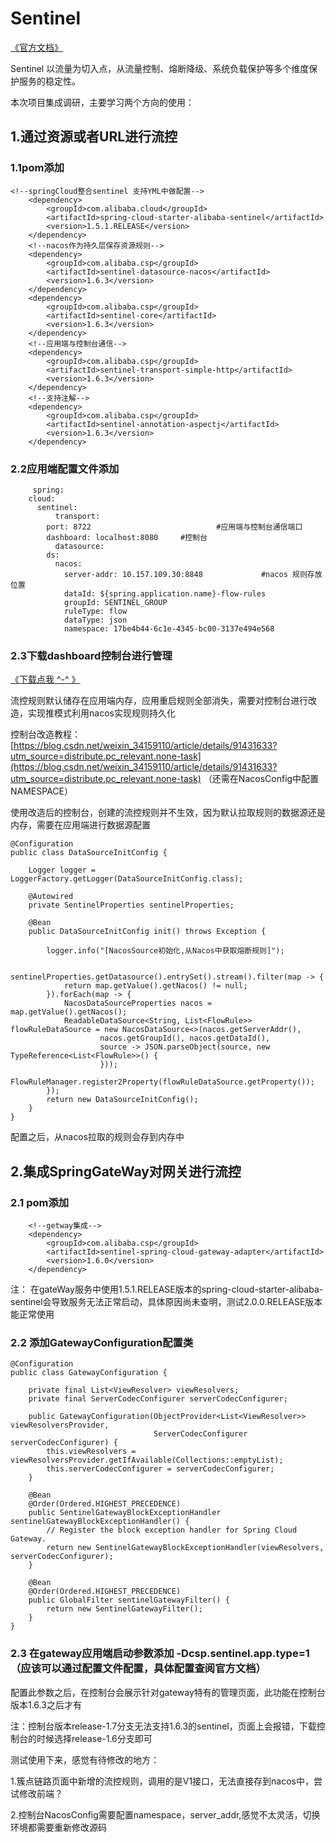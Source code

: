 # Sentinel

[《官方文档》](https://github.com/alibaba/Sentinel/wiki/%E4%BB%8B%E7%BB%8D)

Sentinel 以流量为切入点，从流量控制、熔断降级、系统负载保护等多个维度保护服务的稳定性。

本次项目集成调研，主要学习两个方向的使用：

## 1.通过资源或者URL进行流控
### 1.1pom添加
	<!--springCloud整合sentinel 支持YML中做配置-->
        <dependency>
            <groupId>com.alibaba.cloud</groupId>
            <artifactId>spring-cloud-starter-alibaba-sentinel</artifactId>
            <version>1.5.1.RELEASE</version>
        </dependency>
        <!--nacos作为持久层保存资源规则-->
        <dependency>
            <groupId>com.alibaba.csp</groupId>
            <artifactId>sentinel-datasource-nacos</artifactId>
            <version>1.6.3</version>
        </dependency>
        <dependency>
            <groupId>com.alibaba.csp</groupId>
            <artifactId>sentinel-core</artifactId>
            <version>1.6.3</version>
        </dependency>
        <!--应用端与控制台通信-->
        <dependency>
            <groupId>com.alibaba.csp</groupId>
            <artifactId>sentinel-transport-simple-http</artifactId>
            <version>1.6.3</version>
        </dependency>
        <!--支持注解-->
        <dependency>
            <groupId>com.alibaba.csp</groupId>
            <artifactId>sentinel-annotation-aspectj</artifactId>
            <version>1.6.3</version>
        </dependency>

### 2.2应用端配置文件添加
```
     spring:
	cloud:
	  sentinel:
	      transport:
		port: 8722					          #应用端与控制台通信端口
		dashboard: localhost:8080     #控制台
	      datasource:
		ds:
		  nacos:
		    server-addr: 10.157.109.30:8848				#nacos 规则存放位置
		    dataId: ${spring.application.name}-flow-rules
		    groupId: SENTINEL_GROUP
		    ruleType: flow
		    dataType: json
		    namespace: 17be4b44-6c1e-4345-bc00-3137e494e568
```


### 2.3下载dashboard控制台进行管理

[《下载点我 ^-^ 》](https://github.com/alibaba/Sentinel/tree/master/sentinel-dashboar346d)

流控规则默认储存在应用端内存，应用重启规则全部消失，需要对控制台进行改造，实现推模式利用nacos实现规则持久化

控制台改造教程：[https://blog.csdn.net/weixin_34159110/article/details/91431633?utm_source=distribute.pc_relevant.none-task](https://blog.csdn.net/weixin_34159110/article/details/91431633?utm_source=distribute.pc_relevant.none-task)   （还需在NacosConfig中配置NAMESPACE）

使用改造后的控制台，创建的流控规则并不生效，因为默认拉取规则的数据源还是内存，需要在应用端进行数据源配置

```
@Configuration
public class DataSourceInitConfig {

    Logger logger = LoggerFactory.getLogger(DataSourceInitConfig.class);

    @Autowired
    private SentinelProperties sentinelProperties;

    @Bean
    public DataSourceInitConfig init() throws Exception {

        logger.info("[NacosSource初始化,从Nacos中获取熔断规则]");

        sentinelProperties.getDatasource().entrySet().stream().filter(map -> {
            return map.getValue().getNacos() != null;
        }).forEach(map -> {
            NacosDataSourceProperties nacos = map.getValue().getNacos();
            ReadableDataSource<String, List<FlowRule>> flowRuleDataSource = new NacosDataSource<>(nacos.getServerAddr(),
                    nacos.getGroupId(), nacos.getDataId(),
                    source -> JSON.parseObject(source, new TypeReference<List<FlowRule>>() {
                    }));
            FlowRuleManager.register2Property(flowRuleDataSource.getProperty());
        });
        return new DataSourceInitConfig();
    }
}
```
配置之后，从nacos拉取的规则会存到内存中


## 2.集成SpringGateWay对网关进行流控

### 2.1 pom添加
	    <!--getway集成-->
		<dependency>
			<groupId>com.alibaba.csp</groupId>
			<artifactId>sentinel-spring-cloud-gateway-adapter</artifactId>
			<version>1.6.0</version>
		</dependency>

注： 在gateWay服务中使用1.5.1.RELEASE版本的spring-cloud-starter-alibaba-sentinel会导致服务无法正常启动，具体原因尚未查明，测试2.0.0.RELEASE版本能正常使用

### 2.2 添加GatewayConfiguration配置类
```
@Configuration
public class GatewayConfiguration {

    private final List<ViewResolver> viewResolvers;
    private final ServerCodecConfigurer serverCodecConfigurer;

    public GatewayConfiguration(ObjectProvider<List<ViewResolver>> viewResolversProvider,
                                ServerCodecConfigurer serverCodecConfigurer) {
        this.viewResolvers = viewResolversProvider.getIfAvailable(Collections::emptyList);
        this.serverCodecConfigurer = serverCodecConfigurer;
    }

    @Bean
    @Order(Ordered.HIGHEST_PRECEDENCE)
    public SentinelGatewayBlockExceptionHandler sentinelGatewayBlockExceptionHandler() {
        // Register the block exception handler for Spring Cloud Gateway.
        return new SentinelGatewayBlockExceptionHandler(viewResolvers, serverCodecConfigurer);
    }

    @Bean
    @Order(Ordered.HIGHEST_PRECEDENCE)
    public GlobalFilter sentinelGatewayFilter() {
        return new SentinelGatewayFilter();
    }
}
```
### 2.3 在gateway应用端启动参数添加 -Dcsp.sentinel.app.type=1（应该可以通过配置文件配置，具体配置查阅官方文档）

配置此参数之后，在控制台会展示针对gateway特有的管理页面，此功能在控制台版本1.6.3之后才有

注：控制台版本release-1.7分支无法支持1.6.3的sentinel，页面上会报错，下载控制台的时候选择release-1.6分支即可



测试使用下来，感觉有待修改的地方：

1.簇点链路页面中新增的流控规则，调用的是V1接口，无法直接存到nacos中，尝试修改前端？

2.控制台NacosConfig需要配置namespace，server_addr,感觉不太灵活，切换环境都需要重新修改源码
